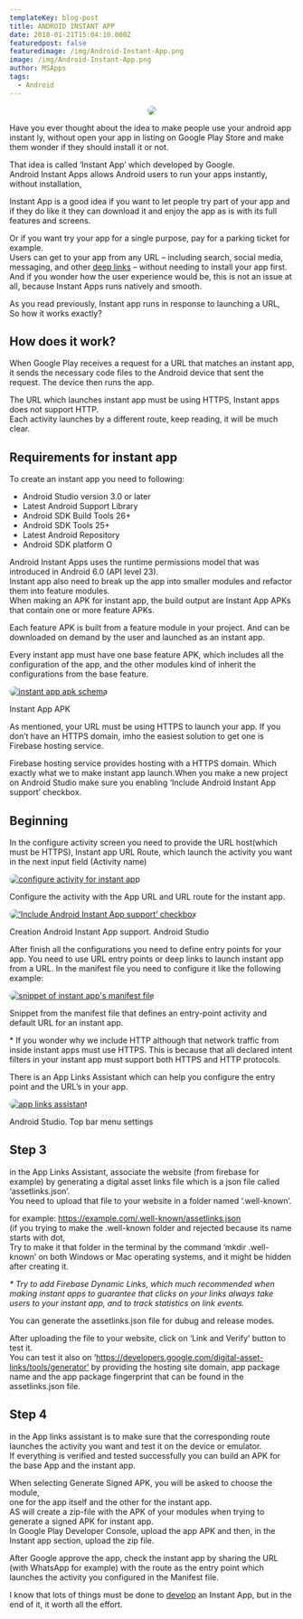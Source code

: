 ```yaml
---
templateKey: blog-post
title: ANDROID INSTANT APP
date: 2018-01-21T15:04:10.000Z
featuredpost: false
featuredimage: /img/Android-Instant-App.png
image: /img/Android-Instant-App.png
author: MSApps
tags:
  - Android
---
```

<style>
img{
  border-radius: 15px;
}
</style>
<p align="center">
  <img src="/img/Android-Instant-App.png">
</p>

Have you ever thought about the idea to make people use your android app instant ly, without open your app in listing on Google Play Store and make them wonder if they should install it or not.

That idea is called ‘Instant App’ which developed by Google.  
Android Instant Apps allows Android users to run your apps instantly, without installation,

Instant App is a good idea if you want to let people try part of your app and if they do like it they can download it and enjoy the app as is with its full features and screens.

Or if you want try your app for a single purpose, pay for a parking ticket for example.  
Users can get to your app from any URL – including search, social media, messaging, and other [deep links](https://developer.android.com/training/app-links/deep-linking) – without needing to install your app first.  
And if you wonder how the user experience would be, this is not an issue at all, because Instant Apps runs natively and smooth.

As you read previously, Instant app runs in response to launching a URL,  
So how it works exactly?

How does it work?
-----------------

When Google Play receives a request for a URL that matches an instant app, it sends the necessary code files to the Android device that sent the request. The device then runs the app.

The URL which launches instant app must be using HTTPS, Instant apps does not support HTTP.  
Each activity launches by a different route, keep reading, it will be much clear.

Requirements for instant app
----------------------------

To create an instant app you need to following:

*   Android Studio version 3.0 or later
*   Latest Android Support Library
*   Android SDK Build Tools 26+
*   Android SDK Tools 25+
*   Latest Android Repository
*   Android SDK platform O

Android Instant Apps uses the runtime permissions model that was introduced in Android 6.0 (API level 23).  
Instant app also need to break up the app into smaller modules and refactor them into feature modules.  
When making an APK for instant app, the build output are Instant App APKs that contain one or more feature APKs.

Each feature APK is built from a feature module in your project. And can be downloaded on demand by the user and launched as an instant app.

Every instant app must have one base feature APK, which includes all the configuration of the app, and the other modules kind of inherit the configurations from the base feature.

[![instant app apk schema](https://msapps.mobi/wp-content/uploads/2018/01/aia_features_diagram.png)](https://msapps.mobi/wp-content/uploads/2018/01/aia_features_diagram.png)

Instant App APK

As mentioned, your URL must be using HTTPS to launch your app. If you don’t have an HTTPS domain, imho the easiest solution to get one is Firebase hosting service.

Firebase hosting service provides hosting with a HTTPS domain. Which exactly what we to make instant app launch.When you make a new project on Android Studio make sure you enabling ‘Include Android Instant App support’ checkbox.

Beginning
---------

In the configure activity screen you need to provide the URL host(which must be HTTPS), Instant app URL Route, which launch the activity you want in the next input field (Activity name)

[![configure activity for instant app](https://msapps.mobi/wp-content/uploads/2018/01/aia-instant-app-route.png)](https://msapps.mobi/wp-content/uploads/2018/01/aia-instant-app-route.png)

Configure the activity with the App URL and URL route for the instant app.

[![‘Include Android Instant App support’ checkbox](https://msapps.mobi/wp-content/uploads/2018/01/blur.png)](https://msapps.mobi/wp-content/uploads/2018/01/blur.png)

Creation Android Instant App support. Android Studio

After finish all the configurations you need to define entry points for your app. You need to use URL entry points or deep links to launch instant app from a URL. In the manifest file you need to configure it like the following example:

[![snippet of instant app's manifest file](https://msapps.mobi/wp-content/uploads/2018/01/Screen-Shot-2018-01-11-at-12.12.11.png)](https://msapps.mobi/wp-content/uploads/2018/01/Screen-Shot-2018-01-11-at-12.12.11.png)

Snippet from the manifest file that defines an entry-point activity and default URL for an instant app.

\* If you wonder why we include HTTP although that network traffic from inside instant apps must use HTTPS. This is because that all declared intent filters in your instant app must support both HTTPS and HTTP protocols.

There is an App Links Assistant which can help you configure the entry point and the URL’s in your app.

[![app links assistant](https://msapps.mobi/wp-content/uploads/2018/01/App-Links-Assistant.png)](https://msapps.mobi/wp-content/uploads/2018/01/App-Links-Assistant.png)

Android Studio. Top bar menu settings

Step 3
------

in the App Links Assistant, associate the website (from firebase for example) by generating a digital asset links file which is a json file called ‘assetlinks.json’.  
You need to upload that file to your website in a folder named ‘.well-known’.

for example: https://example.com/.well-known/assetlinks.json  
(if you trying to make the .well-known folder and rejected because its name starts with dot,  
Try to make it that folder in the terminal by the command ‘mkdir .well-known’ on both Windows or Mac operating systems, and it might be hidden after creating it.

_\* Try to add Firebase Dynamic Links, which much recommended when making instant apps to guarantee that clicks on your links always take users to your instant app, and to track statistics on link events._

You can generate the assetlinks.json file for dubug and release modes.

After uploading the file to your website, click on ‘Link and Verify’ button to test it.  
You can test it also on ‘https://developers.google.com/digital-asset-links/tools/generator’ by providing the hosting site domain, app package name and the app package fingerprint that can be found in the assetlinks.json file.

Step 4
------

in the App links assistant is to make sure that the corresponding route launches the activity you want and test it on the device or emulator.  
If everything is verified and tested successfully you can build an APK for the base App and the instant app.

When selecting Generate Signed APK, you will be asked to choose the module,  
one for the app itself and the other for the instant app.  
AS will create a zip-file with the APK of your modules when trying to generate a signed APK for instant app.  
In Google Play Developer Console, upload the app APK and then, in the Instant app section, upload the zip file.

After Google approve the app, check the instant app by sharing the URL (with WhatsApp for example) with the route as the entry point which launches the activity you configured in the Manifest file.

I know that lots of things must be done to [develop](https://msapps.mobi/) an Instant App, but in the end of it, it worth all the effort.
